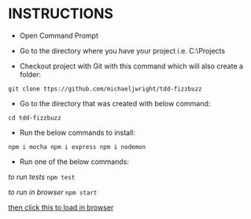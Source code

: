 # INSTRUCTIONS

- Open Command Prompt

- Go to the directory where you have your project i.e. C:\Projects

- Checkout project with Git with this command which will also create a folder:

`git clone ttps://github.com/michaeljwright/tdd-fizzbuzz`

- Go to the directory that was created with below command:

`cd tdd-fizzbuzz`

- Run the below commands to install:

`npm i mocha
npm i express
npm i nodemon`

- Run one of the below commands:

*to run tests*
`npm test` 

*to run in browser*
`npm start`

[then click this to load in browser](http://127.0.0.1:3001)
